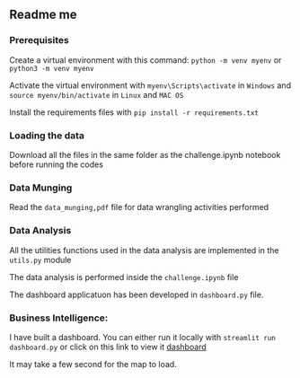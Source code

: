 ## Readme me

### Prerequisites
Create a virtual environment with this command: `python -m venv myenv` or `python3 -m venv myenv`

Activate the virtual environment with `myenv\Scripts\activate` in `Windows` and `source myenv/bin/activate` in `Linux` and `MAC OS`

Install the requirements files with `pip install -r requirements.txt`

### Loading the data
Download all the files in the same folder as the challenge.ipynb notebook before running the codes

### Data Munging

Read the `data_munging,pdf` file for data wrangling activities performed

### Data Analysis
All the utilities functions used in the data analysis are implemented in the `utils.py` module

The data analysis is performed inside the `challenge.ipynb` file

The dashboard applicatuon has been developed in `dashboard.py` file.

### Business Intelligence:

I have built a dashboard. You can either run it locally with `streamlit run dashboard.py` or click on this link to view it [dashboard](https://tlfmcooper.streamlit.app/)

It may take a few second for the map to load.